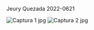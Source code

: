 Jeury Quezada 2022-0621


![Captura 1 jpg](https://github.com/JeuryQ-M-2022-0621/Tarea1_Programacion_web/assets/140918324/2d4a0ea7-1ab3-4ef6-8179-fc5b0608c042)
![Captura 2 jpg](https://github.com/JeuryQ-M-2022-0621/Tarea1_Programacion_web/assets/140918324/cb13658c-e0cd-4110-8771-a888c495ae18)
